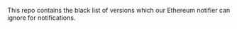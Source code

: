 This repo contains the black list of versions which our Ethereum notifier can ignore for notifications.